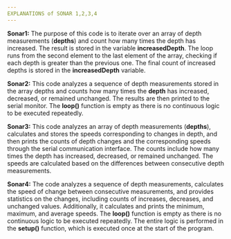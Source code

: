 ```yaml
---
EXPLANATIONS of SONAR 1,2,3,4
---
```


**Sonar1:** The purpose of this code is to iterate over an array of depth measurements (**depths**) and count how many times the depth has increased. 
The result is stored in the variable **increasedDepth**. The loop runs from the second element to the last element of the array, checking if each depth is greater than the previous one. 
The final count of increased depths is stored in the **increasedDepth** variable.


**Sonar2:** This code analyzes a sequence of depth measurements stored in the array depths and counts how many times the **depth** has increased, decreased, or remained unchanged. 
The results are then printed to the serial monitor. The **loop()** function is empty as there is no continuous logic to be executed repeatedly.


**Sonar3:** This code analyzes an array of depth measurements (**depths**), calculates and stores the speeds corresponding to changes in depth, 
and then prints the counts of depth changes and the corresponding speeds through the serial communication interface. 
The counts include how many times the depth has increased, decreased, or remained unchanged. The speeds are calculated based on the differences between consecutive depth measurements.


**Sonar4:** The code analyzes a sequence of depth measurements, calculates the speed of change between consecutive measurements, and provides statistics on the changes, 
including counts of increases, decreases, and unchanged values. Additionally, it calculates and prints the minimum, maximum, and average speeds. 
The **loop()** function is empty as there is no continuous logic to be executed repeatedly. The entire logic is performed in the **setup()** function, 
which is executed once at the start of the program.



